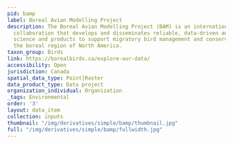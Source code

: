 ```yaml
---
pid: bamp
label: Boreal Avian Modelling Project
description: The Boreal Avian Modelling Project (BAM) is an international scientific
  collaboration that develops and disseminates reliable, data-driven and model-based
  science and products to support migratory bird management and conservation across
  the boreal region of North America.
taxon_group: Birds
link: https://borealbirds.ca/explore-our-data/
accessibility: Open
jurisdiction: Canada
spatial_data_type: Point|Raster
data_product_type: Data project
organization_individual: Organization
_tags: Environmental
order: '3'
layout: data_item
collection: inputs
thumbnail: "/img/derivatives/simple/bamp/thumbnail.jpg"
full: "/img/derivatives/simple/bamp/fullwidth.jpg"
---
```

